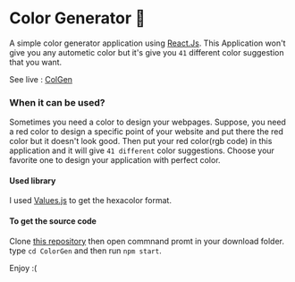 # Color Generator :art:

A simple color generator application using [React.Js](https://reactjs.org/). This Application won't give you any autometic color but it's give you `41` different color suggestion that you want.

See live : [ColGen](https://mhhabib.github.io/ColorGen/)

### When it can be used?

Sometimes you need a color to design your webpages. Suppose, you need a red color to design a specific point of your website and put there the red color but it doesn't look good. Then put your red color(rgb code) in this application and it will give `41 different` color suggestions. Choose your favorite one to design your application with perfect color.

#### Used library

I used [Values.js](https://github.com/noeldelgado/values.js) to get the hexacolor format.

#### To get the source code

Clone [this repository](https://github.com/mhhabib/ColorGen) then open commnand promt in your download folder. type `cd ColorGen` and then run `npm start`.

Enjoy :(
